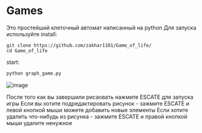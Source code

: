 # Games

Это простейший клеточный автомат написанный на python
Для запуска используйте
install:
```
git clone https://github.com/zakhar1101/Game_of_life/
cd Game_of_life
```

start:
```python
python graph_game.py

```

![image](https://github.com/zakhar1101/Games/assets/123277983/76870fb2-f6ff-4fd1-a5c2-a9c67876259f)

После того как вы завершили рисаовать нажмите ESCATE для запуска игры
Если вы хотите подредактировать рисунок - зажмите ESCATE и левой кнопкой мыши можете добавить новые элементы
Если хотите удалить что-нибудь из рисунка - зажмите ESCATE и правой кнопкой мыши удалите ненужное
